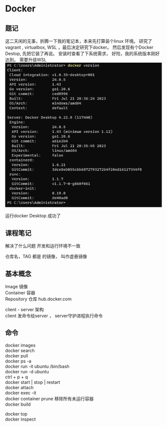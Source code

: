 # Docker

## 题记  
这二天闲的无事，折腾一下我的笔记本，本来先打算装个linux 环境。
研究了vagrant , virtualbox, WSL ，最后决定研究下docker。
然后发现有个Docker Destop, 先把它装了再说。
安装时查看了下系统需求， 好险，我的系统版本刚好达到。
需要升级WSL
![](imgs/docker2023-08-16-11-22-17.png)

运行docker Desktop 成功了

## 课程笔记
解决了什么问题
开发和运行环境不一致

仓库名，TAG 都是<none> 的镜像， 叫作虚悬镜像


## 基本概念
Image 镜像  
Container 容器  
Repository 仓库 hub.docker.com  

client - server 架构   
client 发命令给server ， server守护进程执行命令
## 命令
docker images   
docker search   
docker pull  
docker ps -a  
docker run -it ubuntu /bin/bash   
docker run -d ubuntu   
ctrl + p + q  
docker start | stop | restart   
docker attach   
docker exec -it   
docker container prune 移除所有未运行容器  
docker build   

docker top   
docker inspect   

